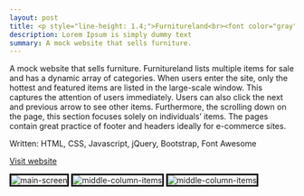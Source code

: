 ```yaml
---
layout: post
title: <p style="line-height: 1.4;">Furnitureland<br><font color="gray"><small>Website</small></font></p>
description: Lorem Ipsum is simply dummy text
summary: A mock website that sells furniture.
---
```

<style>
h1{
    color: #45ccb8;
}
</style>
A mock website that sells furniture. Furnitureland lists multiple items for sale and has a dynamic array of categories. When users enter the site, only the hottest and featured items are listed in the large-scale window. This captures the attention of users immediately. Users can also click the next and previous arrow to see other items. Furthermore, the scrolling down on the page, this section focuses solely on individuals’ items. The pages contain great practice of footer and headers ideally for e-commerce sites.

Written: HTML, CSS, Javascript, jQuery, Bootstrap, Font Awesome

<a href="https://michaelamay.github.io/Furnitureland/">Visit website</a>

<!-- Image section -->
<img src="https://i.ibb.co/0hRGQGP/main-screen.png" alt="main-screen" border="3">
<img src="https://i.ibb.co/r2YGQwH/middle-column-items.png" alt="middle-column-items" border="3">
<img src="https://i.ibb.co/r2YGQwH/middle-column-items.png" alt="middle-column-items" border="3">


